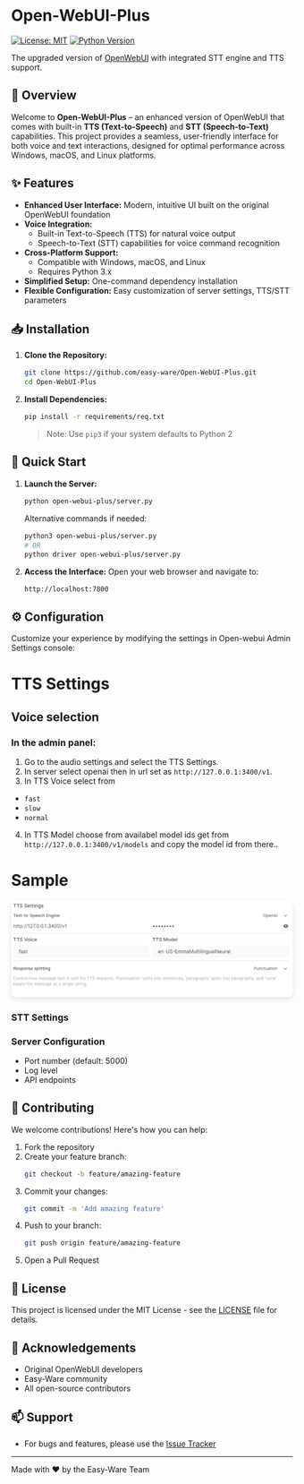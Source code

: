 # Open-WebUI-Plus

[![License: MIT](https://img.shields.io/badge/License-MIT-yellow.svg)](LICENSE)
[![Python Version](https://img.shields.io/badge/Python-3.x-blue.svg)](https://www.python.org/downloads/)

The upgraded version of [OpenWebUI](https://github.com/open-webui) with integrated STT engine and TTS support.

## 🌟 Overview

Welcome to **Open-WebUI-Plus** – an enhanced version of OpenWebUI that comes with built-in **TTS (Text-to-Speech)** and **STT (Speech-to-Text)** capabilities. This project provides a seamless, user-friendly interface for both voice and text interactions, designed for optimal performance across Windows, macOS, and Linux platforms.

## ✨ Features

- **Enhanced User Interface:** Modern, intuitive UI built on the original OpenWebUI foundation
- **Voice Integration:** 
  - Built-in Text-to-Speech (TTS) for natural voice output
  - Speech-to-Text (STT) capabilities for voice command recognition
- **Cross-Platform Support:** 
  - Compatible with Windows, macOS, and Linux
  - Requires Python 3.x
- **Simplified Setup:** One-command dependency installation
- **Flexible Configuration:** Easy customization of server settings, TTS/STT parameters

## 📥 Installation

1. **Clone the Repository:**
   ```bash
   git clone https://github.com/easy-ware/Open-WebUI-Plus.git
   cd Open-WebUI-Plus
   ```

2. **Install Dependencies:**
   ```bash
   pip install -r requirements/req.txt
   ```
   > Note: Use `pip3` if your system defaults to Python 2

## 🚀 Quick Start

1. **Launch the Server:**
   ```bash
   python open-webui-plus/server.py
   ```
   Alternative commands if needed:
   ```bash
   python3 open-webui-plus/server.py
   # OR
   python driver open-webui-plus/server.py
   ```

2. **Access the Interface:**
   Open your web browser and navigate to:
   ```
   http://localhost:7800
   ```

## ⚙️ Configuration

Customize your experience by modifying the settings in Open-webui Admin Settings console:

# TTS Settings
## Voice selection
### In the admin panel:
1. Go to the audio settings and select the TTS Settings.
2. In server select openai then in url set as `http://127.0.0.1:3400/v1`.
3. In TTS Voice select from
- `fast`
-  `slow`
-  `normal`
4. In TTS Model choose from availabel model ids get from `http://127.0.0.1:3400/v1/models` and copy the model id from there..
# Sample
<p align="center">
  <img src="shots/tts.png" alt="Open-WebUI-Plus TTS Settings" style="border-radius: 10px; box-shadow: 0 4px 8px rgba(0, 0, 0, 0.1);" width="800"/>
</p>


### STT Settings

### Server Configuration
- Port number (default: 5000)
- Log level
- API endpoints

## 🤝 Contributing

We welcome contributions! Here's how you can help:

1. Fork the repository
2. Create your feature branch:
   ```bash
   git checkout -b feature/amazing-feature
   ```
3. Commit your changes:
   ```bash
   git commit -m 'Add amazing feature'
   ```
4. Push to your branch:
   ```bash
   git push origin feature/amazing-feature
   ```
5. Open a Pull Request

## 📝 License

This project is licensed under the MIT License - see the [LICENSE](LICENSE) file for details.

## 🙏 Acknowledgements

- Original OpenWebUI developers
- Easy-Ware community
- All open-source contributors

## 📫 Support

- For bugs and features, please use the [Issue Tracker](https://github.com/easy-ware/Open-WebUI-Plus/issues)

---

Made with ❤️ by the Easy-Ware Team
